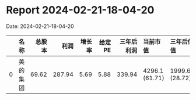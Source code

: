 
# Report 2024-02-21-18-04-20
Date: 2024-02-21-18-04-20


|    | 名称   |   总股本 |     利润 |   增长率 |   给定PE |   三年后利润 | 当前市值           | 三年后估值           | 理想买入点          | 理想卖出点           |
|---:|:-----|------:|-------:|------:|-------:|--------:|:---------------|:----------------|:---------------|:----------------|
|  0 | 美的集团 | 69.62 | 287.94 |  5.69 |   5.88 |  339.94 | 4296.1 (61.71) | 1999.65 (28.72) | 999.82 (14.36) | 2999.48 (43.08) |